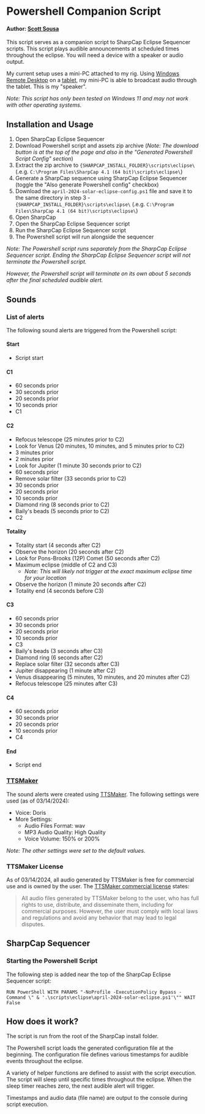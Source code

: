# Powershell Companion Script
#### Author: [Scott Sousa](https://scottjsousa.com/)

This script serves as a companion script to SharpCap Eclipse Sequencer scripts. This script plays audible announcements at scheduled times throughout the eclipse. You will need a device with a speaker or audio output.

My current setup uses a mini-PC attached to my rig. Using [Windows Remote Desktop](https://support.microsoft.com/en-us/windows/how-to-use-remote-desktop-5fe128d5-8fb1-7a23-3b8a-41e636865e8c) on a [tablet](https://apps.apple.com/us/app/microsoft-remote-desktop/id1295203466), my mini-PC is able to broadcast audio through the tablet. This is my "speaker".

*Note: This script has only been tested on Windows 11 and may not work with other operating systems.*

## Installation and Usage

1. Open SharpCap Eclipse Sequencer
2. Download Powershell script and assets zip archive (*Note: The download button is at the top of the page and also in the "Generated Powershell Script Config" section*)
3. Extract the zip archive to `{SHARPCAP_INSTALL_FOLDER}\scripts\eclipse\` (.e.g. `C:\Program Files\SharpCap 4.1 (64 bit)\scripts\eclipse\`)
4. Generate a SharpCap sequence using SharpCap Eclipse Sequencer (toggle the "Also generate Powershell config" checkbox)
5. Download the `april-2024-solar-eclipse-config.ps1` file and save it to the same directory in step 3 - `{SHARPCAP_INSTALL_FOLDER}\scripts\eclipse\` (.e.g. `C:\Program Files\SharpCap 4.1 (64 bit)\scripts\eclipse\`)
6. Open SharpCap
7. Open the SharpCap Eclipse Sequencer script
8. Run the SharpCap Eclipse Sequencer script
9. The Powershell script will run alongside the sequencer

*Note: The Powershell script runs separately from the SharpCap Eclipse Sequencer script. Ending the SharpCap Eclipse Sequencer script will not terminate the Powershell script.*

*However, the Powershell script will terminate on its own about 5 seconds after the final scheduled audible alert.*

## Sounds

### List of alerts

The following sound alerts are triggered from the Powershell script:

#### Start
- Script start

#### C1
- 60 seconds prior
- 30 seconds prior
- 20 seconds prior
- 10 seconds prior
- C1

#### C2
- Refocus telescope (25 minutes prior to C2)
- Look for Venus (20 minutes, 10 minutes, and 5 minutes prior to C2)
- 3 minutes prior
- 2 minutes prior
- Look for Jupiter (1 minute 30 seconds prior to C2)
- 60 seconds prior
- Remove solar filter (33 seconds prior to C2)
- 30 seconds prior
- 20 seconds prior
- 10 seconds prior
- Diamond ring (8 seconds prior to C2)
- Baily's beads (5 seconds prior to C2)
- C2

#### Totality
- Totality start (4 seconds after C2)
- Observe the horizon (20 seconds after C2)
- Look for Pons-Brooks (12P) Comet (50 seconds after C2)
- Maximum eclipse (middle of C2 and C3)
    - *Note: This will likely not trigger at the exact maximum eclipse time for your location*
- Observe the horizon (1 minute 20 seconds after C2)
- Totality end (4 seconds before C3)

#### C3
- 60 seconds prior
- 30 seconds prior
- 20 seconds prior
- 10 seconds prior
- C3
- Baily's beads (3 seconds after C3)
- Diamond ring (6 seconds after C2)
- Replace solar filter (32 seconds after C3)
- Jupiter disappearing (1 minute after C2)
- Venus disappearing (5 minutes, 10 minutes, and 20 minutes after C2)
- Refocus telescope (25 minutes after C3)

#### C4
- 60 seconds prior
- 30 seconds prior
- 20 seconds prior
- 10 seconds prior
- C4

#### End
- Script end

### [TTSMaker](https://ttsmaker.com/)
The sound alerts were created using [TTSMaker](https://ttsmaker.com/). The following settings were used (as of 03/14/2024):

- Voice: Doris
- More Settings:
  - Audio Files Format: wav
  - MP3 Audio Quality: High Quality
  - Voice Volume: 150% or 200%

*Note: The other settings were set to the default values.*

### TTSMaker License

As of 03/14/2024, all audio generated by TTSMaker is free for commercial use and is owned by the user. The [TTSMaker commercial license](https://ttsmaker.com/copyright_and_commercial_license_terms/en) states:

> All audio files generated by TTSMaker belong to the user, who has full rights to use, distribute, and disseminate them, including for commercial purposes. However, the user must comply with local laws and regulations and avoid any behavior that may lead to legal disputes.

## SharpCap Sequencer

### Starting the Powershell Script

The following step is added near the top of the SharpCap Eclipse Sequencer script:

```
RUN PowerShell WITH PARAMS "-NoProfile -ExecutionPolicy Bypass -Command \" & '.\scripts\eclipse\april-2024-solar-eclipse.ps1'\"" WAIT False
```

## How does it work?

The script is run from the root of the SharpCap install folder.

The Powershell script loads the generated configuration file at the beginning. The configuration file defines various timestamps for audible events throughout the eclipse.

A variety of helper functions are defined to assist with the script execution. The script will sleep until specific times throughout the eclipse. When the sleep timer reaches zero, the next audible alert will trigger.

Timestamps and audio data (file name) are output to the console during script execution.